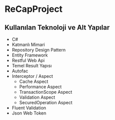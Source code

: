 # ReCapProject
## Kullanılan Teknoloji ve Alt Yapılar
- C#
- Katmanlı Mimari
- Repository Design Pattern
- Entity Framework
- Restful Web Api
- Temel Result Yapısı
- Autofac
- Interceptor / Aspect
  - Cache Aspect
  - Performance Aspect
  - TransactionScope Aspect
  - Validation Aspect
  - SecuredOperation Aspect
- Fluent Validation
- Json Web Token


